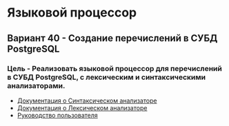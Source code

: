# Языковой процессор
## Вариант 40 - Создание перечислений в СУБД PostgreSQL
### Цель - Реализовать языковой процессор для перечислений в СУБД PostgreSQL, с лексическим и синтаксическими анализаторами.
* [Документация о Синтаксическом анализаторе](docs/parser/Parser.md)
* [Документация о Лексическом анализаторе](docs/lexer/Lexer.md)
* [Руководство пользователя](docs/Guide.md)
